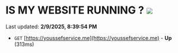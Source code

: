# IS MY WEBSITE RUNNING ? [![](https://img.shields.io/static/v1?label=Sponsor&message=%E2%9D%A4&logo=GitHub&color=%23fe8e86)](https://github.com/sponsors/Youssef-Lehmam)

Last updated: **2/9/2025, 8:39:54 PM**

- `GET` [https://youssefservice.me](https://youssefservice.me) - **Up** (313ms)
